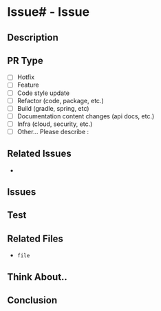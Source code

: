 # Issue# - Issue
## Description
> 

## PR Type
- [ ] Hotfix
- [ ] Feature
- [ ] Code style update
- [ ] Refactor (code, package, etc.)
- [ ] Build (gradle, spring, etc) 
- [ ] Documentation content changes (api docs, etc.)
- [ ] Infra (cloud, security, etc.)
- [ ] Other... Please describe :

## Related Issues
- 

## Issues
### 

## Test
###

## Related Files
- `file`

## Think About..  
> 

## Conclusion  
> 
